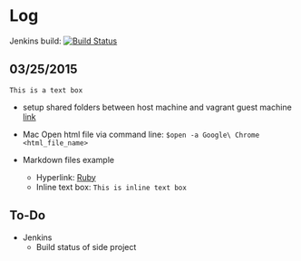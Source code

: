 # Log

Jenkins build: [![Build Status](http://jenkins.autoco.rax.io/job/clam_rake/badge/icon)](http://jenkins.autoco.rax.io/job/clam_rake/)

## 03/25/2015

```
This is a text box
```

+ setup shared folders between host machine and vagrant guest machine [link](http://docs.vagrantup.com/v2/synced-folders/basic_usage.html)

+ Mac Open html file via command line: `$open -a Google\ Chrome <html_file_name>`

+ Markdown files example
    + Hyperlink: [Ruby](https://www.ruby-lang.org/en/)
    + Inline text box: `This is inline text box`

## To-Do

+ Jenkins
    + Build status of side project
